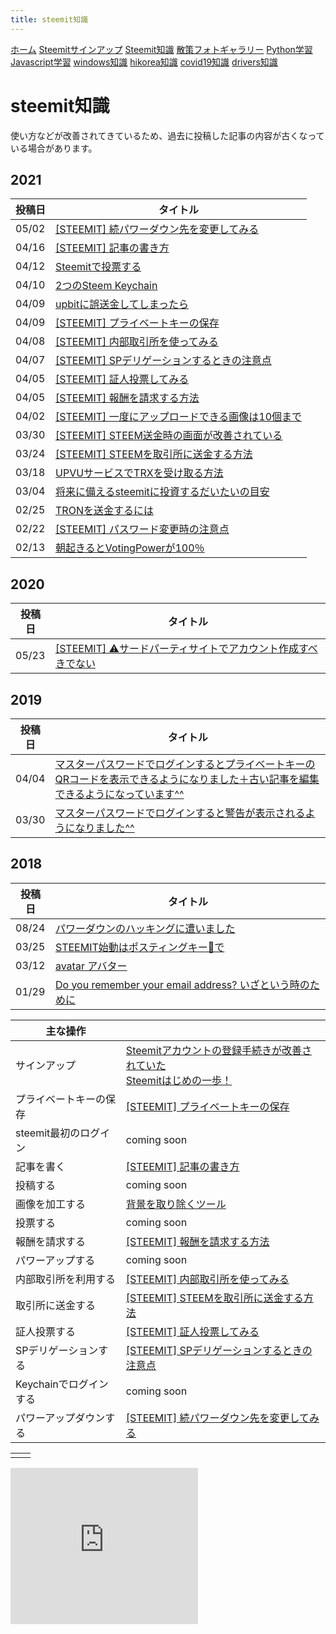 ```yaml
---
title: steemit知識
---
```


[ホーム](../) [Steemitサインアップ](./steemitsignup.html) [Steemit知識](./steemittips.html) [散策フォトギャラリー](./photogarally.html) [Python学習](./python.html) [Javascript学習](./javascript.html) [windows知識](./windowstips.html) [hikorea知識](./hikorea.html) [covid19知識](./covid19tips.html) [drivers知識](./driverslicense.html)

# steemit知識

使い方などが改善されてきているため、過去に投稿した記事の内容が古くなっている場合があります。

## 2021

|投稿日|タイトル|
|--|---|
|05/02|[[STEEMIT] 続パワーダウン先を変更してみる](https://steemit.com/hive-161179/@yasu/7mhabn-steemit)|
|04/16|[[STEEMIT] 記事の書き方](https://steemit.com/hive-161179/@yasu/7szxr-steemit)|
|04/12|[Steemitで投票する](https://steemit.com/hive-161179/@yasu/54p9ri-steemit)|
|04/10|[2つのSteem Keychain](https://steemit.com/hive-161179/@yasu/2-steem-keychain)|
|04/09|[upbitに誤送金してしまったら](https://steemit.com/hive-161179/@yasu/511t4w-upbit)|
|04/09|[[STEEMIT] プライベートキーの保存](https://steemit.com/hive-161179/@yasu/5ex7vt-steemit)|
|04/08|[[STEEMIT] 内部取引所を使ってみる](https://steemit.com/hive-161179/@yasu/r3ekt-steemit)|
|04/07|[[STEEMIT] SPデリゲーションするときの注意点](https://steemit.com/hive-161179/@yasu/steemit-sp)|
|04/05|[[STEEMIT] 証人投票してみる](https://steemit.com/hive-161179/@yasu/oeh2y-steemit)|
|04/05|[[STEEMIT] 報酬を請求する方法](https://steemit.com/hive-161179/@yasu/45q6qf)|
|04/02|[[STEEMIT] 一度にアップロードできる画像は10個まで](https://steemit.com/hive-161179/@yasu/6hdcym-10)|
|03/30|[[STEEMIT] STEEM送金時の画面が改善されている](https://steemit.com/hive-161179/@yasu/2pys4w-steem)|
|03/24|[[STEEMIT] STEEMを取引所に送金する方法](https://steemit.com/japanese/@yasu/pcj9k-steem)|
|03/18|[UPVUサービスでTRXを受け取る方法](https://steemit.com/japanese/@yasu/upvu-trx)|
|03/04|[将来に備えるsteemitに投資するだいたいの目安](https://steemit.com/japanese/@yasu/5y9unv-steemit)|
|02/25|[TRONを送金するには](https://steemit.com/japanese/@yasu/2ybdjx-tron)|
|02/22|[[STEEMIT] パスワード変更時の注意点](https://steemit.com/japanese/@yasu/3syqm6)|
|02/13|[朝起きるとVotingPowerが100％](https://steemit.com/japanese/@yasu/votingpower-100)|

## 2020

|投稿日|タイトル|
|--|---|
|05/23|[[STEEMIT] ⚠️サードパーティサイトでアカウント作成すべきでない](https://steemit.com/hive-132971/@yasu.pal/steemit)|

## 2019

|投稿日|タイトル|
|--|---|
|04/04|[マスターパスワードでログインするとプライベートキーのQRコードを表示できるようになりました＋古い記事を編集できるようになっています^^](https://steemit.com/japanese/@yasu/qr-1554351307450)|
|03/30|[マスターパスワードでログインすると警告が表示されるようになりました^^](https://steemit.com/japanese/@yasu/dclick-1553904791728)|

## 2018

|投稿日|タイトル|
|--|---|
|08/24|[パワーダウンのハッキングに遭いました](https://steemit.com/japanese/@yasu/5n9imj)|
|03/25|[STEEMIT始動はポスティングキー🔑で](https://steemit.com/japanese/@yasu/3upr9e-steemit)|
|03/12|[avatar アバター](https://steemit.com/japanese/@yasu/avatar)|
|01/29|[Do you remember your email address? いざという時のために](https://steemit.com/japanese/@yasu/ujhy6)|


|主な操作||
|--|---|
|サインアップ|[Steemitアカウントの登録手続きが改善されていた](https://steemit.com/japanese/@yasu/4t27l6-steemit) <br/> [Steemitはじめの一歩！](https://steemit.com/japanese/@yasu/7fuxcn-steemit)|
|プライベートキーの保存|[[STEEMIT] プライベートキーの保存](https://steemit.com/hive-161179/@yasu/5ex7vt-steemit)|
|steemit最初のログイン|coming soon|
|記事を書く|[[STEEMIT] 記事の書き方](https://steemit.com/hive-161179/@yasu/7szxr-steemit)|
|投稿する|coming soon|
|画像を加工する|[背景を取り除くツール](https://steemit.com/hive-161179/@yasu/2rwoqj)|
|投票する|coming soon|
|報酬を請求する|[[STEEMIT] 報酬を請求する方法](https://steemit.com/hive-161179/@yasu/45q6qf)|
|パワーアップする|coming soon|
|内部取引所を利用する|[[STEEMIT] 内部取引所を使ってみる](https://steemit.com/hive-161179/@yasu/r3ekt-steemit)|
|取引所に送金する|[[STEEMIT] STEEMを取引所に送金する方法](https://steemit.com/japanese/@yasu/pcj9k-steem)|
|証人投票する|[[STEEMIT] 証人投票してみる](https://steemit.com/hive-161179/@yasu/oeh2y-steemit)|
|SPデリゲーションする|[[STEEMIT] SPデリゲーションするときの注意点](https://steemit.com/hive-161179/@yasu/steemit-sp)|
|Keychainでログインする|coming soon|
|パワーアップダウンする|[[STEEMIT] 続パワーダウン先を変更してみる](https://steemit.com/hive-161179/@yasu/7mhabn-steemit)|

|||
|---|---|
|||

<iframe src="https://rcm-fe.amazon-adsystem.com/e/cm?o=9&p=12&l=ur1&category=gift_certificates&banner=1SYCAVH40V67ZW41NT02&f=ifr&linkID=40cfd882496e423cc49e919f4061b488&t=ojagggyo-22&tracking_id=ojagggyo-22" width="300" height="250" scrolling="no" border="0" marginwidth="0" style="border:none;" frameborder="0"></iframe>
